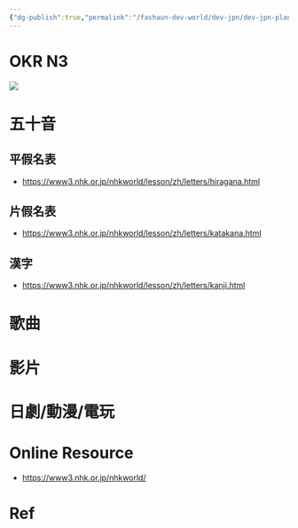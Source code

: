 ```yaml
---
{"dg-publish":true,"permalink":"/fashaun-dev-world/dev-jpn/dev-jpn-plan/","noteIcon":""}
---
```




# OKR N3 

![](/img/user/fashaun-dev-world/attachments/DevJPN_Level.png)



# 五十音
## 平假名表
- https://www3.nhk.or.jp/nhkworld/lesson/zh/letters/hiragana.html

## 片假名表
- https://www3.nhk.or.jp/nhkworld/lesson/zh/letters/katakana.html

## 漢字
- https://www3.nhk.or.jp/nhkworld/lesson/zh/letters/kanji.html


# 歌曲

# 影片
# 日劇/動漫/電玩

# Online Resource
- https://www3.nhk.or.jp/nhkworld/

# Ref